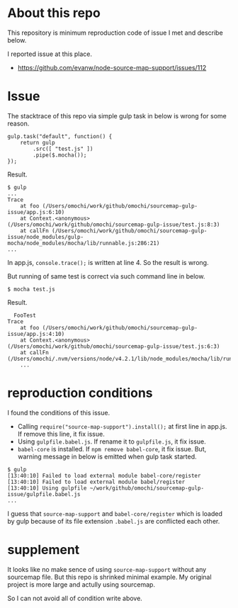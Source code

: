 # About this repo

This repository is minimum reproduction code of issue I met and describe below.

I reported issue at this place.

- https://github.com/evanw/node-source-map-support/issues/112

# Issue

The stacktrace of this repo via simple gulp task in below is wrong for some reason.

```
gulp.task("default", function() {
	return gulp
		.src([ "test.js" ])
		.pipe($.mocha());
});
```

Result.

```
$ gulp 
...
Trace
    at foo (/Users/omochi/work/github/omochi/sourcemap-gulp-issue/app.js:6:10)
    at Context.<anonymous> (/Users/omochi/work/github/omochi/sourcemap-gulp-issue/test.js:8:3)
    at callFn (/Users/omochi/work/github/omochi/sourcemap-gulp-issue/node_modules/gulp-mocha/node_modules/mocha/lib/runnable.js:286:21)
...
```

In app.js, `console.trace();` is written at line 4.
So the result is wrong.

But running of same test is correct via such command line in below.

```
$ mocha test.js
```

Result.

```
  FooTest
Trace
    at foo (/Users/omochi/work/github/omochi/sourcemap-gulp-issue/app.js:4:10)
    at Context.<anonymous> (/Users/omochi/work/github/omochi/sourcemap-gulp-issue/test.js:6:3)
    at callFn (/Users/omochi/.nvm/versions/node/v4.2.1/lib/node_modules/mocha/lib/runnable.js:286:21)
    ...
```

# reproduction conditions

I found the conditions of this issue.

- Calling `require("source-map-support").install();` at first line in app.js. If remove this line, it fix issue.
- Using `gulpfile.babel.js`. If rename it to `gulpfile.js`, it fix issue.
- `babel-core` is installed. If `npm remove babel-core`, it fix issue. But, warning message in below is emitted when gulp task started.

```
$ gulp
[13:40:10] Failed to load external module babel-core/register
[13:40:10] Failed to load external module babel/register
[13:40:10] Using gulpfile ~/work/github/omochi/sourcemap-gulp-issue/gulpfile.babel.js
...
```

I guess that `source-map-support` and `babel-core/register` which is loaded by gulp because of its file extension `.babel.js` are conflicted each other.

# supplement

It looks like no make sence of using `source-map-support` without any sourcemap file.
But this repo is shrinked minimal example.
My original project is more large and actully using sourcemap.

So I can not avoid all of condition write above.


